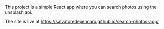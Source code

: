 

This project is a simple React app where you can search photos using the unsplash api.

The site is live at https://salvatoredegennaro.github.io/search-photos-app/


